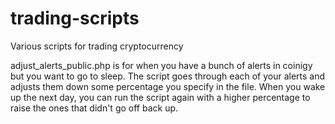 # trading-scripts
Various scripts for trading cryptocurrency

adjust_alerts_public.php is for when you have a bunch of alerts in coinigy but you want to go to sleep. The script goes through each of your alerts and adjusts them down some percentage you specify in the file. When you wake up the next day, you can run the script again with a higher percentage to raise the ones that didn't go off back up.
